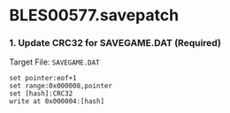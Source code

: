 # BLES00577.savepatch

### 1. Update CRC32 for SAVEGAME.DAT (Required)

Target File: `SAVEGAME.DAT`

```
set pointer:eof+1
set range:0x000008,pointer
set [hash]:CRC32
write at 0x000004:[hash]
```


